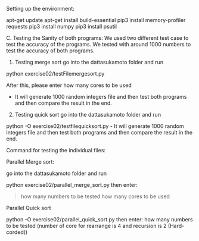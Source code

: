 
Setting up the environment:

apt-get update
apt-get install build-essential
pip3 install memory-profiler requests
pip3 install numpy
pip3 install psutil



C.  Testing the Sanity of both programs:
We used two different test case to test the accuracy of the programs. We tested with around 1000 numbers to test the accuracy of both programs. 
1. Testing merge sort
go into the dattasukamoto folder and run

python exercise02/testFilemergesort.py 

After this, please enter how many cores to be used 

- It will generate 1000 random integers file and then test both programs and then compare the result in the end. 

2. Testing quick sort
go into the dattasukamoto folder and run

python -O exercise02/testfilequicksort.py  - It will generate 1000 random integers file and then test both programs and then compare the result in the end. 

   
Command for testing the individual files:

Parallel Merge sort:

go into the dattasukamoto folder and run

python exercise02/parallel_merge_sort.py 
then enter:
>how many numbers to be tested
>how many cores to be used

Parallel Quick sort

python -O exercise02/parallel_quick_sort.py
then enter:
how many numbers to be tested
(number of core for rearrange is 4 and recursion is 2  (Hard-corded))

